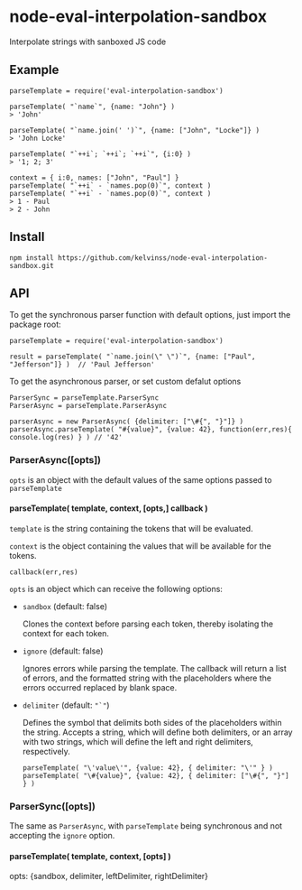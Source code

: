 
# node-eval-interpolation-sandbox
Interpolate strings with sanboxed JS code

## Example
    parseTemplate = require('eval-interpolation-sandbox')

    parseTemplate( "`name`", {name: "John"} )
    > 'John'

    parseTemplate( "`name.join(' ')`", {name: ["John", "Locke"]} )
    > 'John Locke'

    parseTemplate( "`++i`; `++i`; `++i`", {i:0} )
    > '1; 2; 3'

    context = { i:0, names: ["John", "Paul"] }
    parseTemplate( "`++i` - `names.pop(0)`", context )
    parseTemplate( "`++i` - `names.pop(0)`", context )
    > 1 - Paul
    > 2 - John

## Install

    npm install https://github.com/kelvinss/node-eval-interpolation-sandbox.git

## API
  To get the synchronous parser function with default options, just import the package root:

    parseTemplate = require('eval-interpolation-sandbox')

    result = parseTemplate( "`name.join(\" \")`", {name: ["Paul", "Jefferson"]} )  // 'Paul Jefferson'

  To get the asynchronous parser, or set custom defalut options

    ParserSync = parseTemplate.ParserSync
    ParserAsync = parseTemplate.ParserAsync

    parserAsync = new ParserAsync( {delimiter: ["\#{", "}"]} )
    parserAsync.parseTemplate( "#{value}", {value: 42}, function(err,res){ console.log(res) } ) // '42'

### ParserAsync([opts])

`opts` is an object with the default values of the same options passed to `parseTemplate`

#### parseTemplate( template, context, [opts,] callback )

`template` is the string containing the tokens that will be evaluated.

`context` is the object containing the values that will be available for the tokens.

`callback(err,res)`

`opts` is an object which can receive the following options:

* `sandbox` (default: false)  

  Clones the context before parsing each token, thereby isolating the context for
  each token.

* `ignore` (default: false)

  Ignores errors while parsing the template.
  The callback will return a list of errors, and the formatted string with
  the placeholders where the errors occurred replaced by blank space.

* `delimiter` (default: ```"`"```)

  Defines the symbol that delimits both sides of the placeholders within the string.
  Accepts a string, which will define both delimiters, or an array with two strings,
  which will define the left and right delimiters, respectively.

      parseTemplate( "\'value\'", {value: 42}, { delimiter: "\'" } )
      parseTemplate( "\#{value}", {value: 42}, { delimiter: ["\#{", "}"] } )


### ParserSync([opts])

The same as `ParserAsync`, with `parseTemplate` being synchronous and not accepting
the `ignore` option.

#### parseTemplate( template, context, [opts] )

opts: {sandbox, delimiter, leftDelimiter, rightDelimiter}
